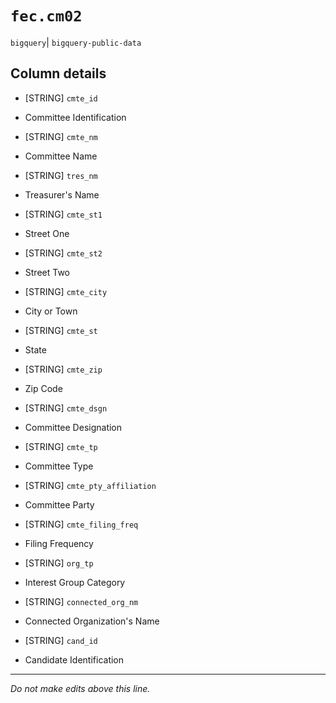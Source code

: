 # `fec.cm02`
`bigquery`| `bigquery-public-data`

## Column details
* [STRING]    `cmte_id`
 - Committee Identification
* [STRING]    `cmte_nm`
 - Committee Name
* [STRING]    `tres_nm`
 - Treasurer's Name
* [STRING]    `cmte_st1`
 - Street One
* [STRING]    `cmte_st2`
 - Street Two
* [STRING]    `cmte_city`
 - City or Town
* [STRING]    `cmte_st`
 - State
* [STRING]    `cmte_zip`
 - Zip Code
* [STRING]    `cmte_dsgn`
 - Committee Designation
* [STRING]    `cmte_tp`
 - Committee Type
* [STRING]    `cmte_pty_affiliation`
 - Committee Party
* [STRING]    `cmte_filing_freq`
 - Filing Frequency
* [STRING]    `org_tp`
 - Interest Group Category
* [STRING]    `connected_org_nm`
 - Connected Organization's Name
* [STRING]    `cand_id`
 - Candidate Identification

-------------------------------------------------------------------------------
*Do not make edits above this line.*
